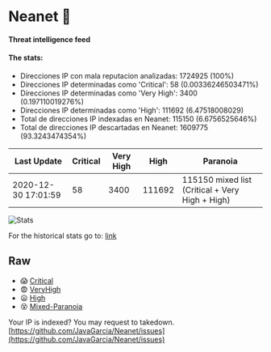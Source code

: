 # Neanet :hocho:
#### Threat intelligence feed
#### The stats:

- Direcciones IP con mala reputacion analizadas: 1724925 (100%)
- Direcciones IP determinadas como 'Critical':  58 (0.00336246503471%)
- Direcciones IP determinadas como 'Very High':  3400 (0.197110019276%)
- Direcciones IP determinadas como 'High':  111692 (6.47518008029)
- Total de direcciones IP indexadas en Neanet:  115150 (6.6756525646%)
- Total de direcciones IP descartadas en Neanet:  1609775 (93.3243474354%)

| Last Update | Critical | Very High | High | Paranoia |
| --- | --- | --- | --- | --- |
| 2020-12-30 17:01:59 | 58 | 3400 | 111692 | 115150 mixed list (Critical + Very High + High)|

![Stats](https://docs.google.com/spreadsheets/d/e/2PACX-1vSnaNMIXVabIpDJjufMlzH7poXnshF3mgd8Is1g9ytUEzVsP5my4Trn8f-xkoLLQ38xpL3HtmUexLo6/pubchart?oid=501124687&format=image)

For the historical stats go to: [link](/stats.csv)
## Raw
- :scream: [Critical](https://raw.githubusercontent.com/JavaGarcia/Neanet/master/blacklists/neanet_critical.txt)
- :fearful: [VeryHigh](https://raw.githubusercontent.com/JavaGarcia/Neanet/master/blacklists/neanet_veryHigh.txtt)
- :frowning: [High](https://raw.githubusercontent.com/JavaGarcia/Neanet/master/blacklists/neanet_high.txt)
- :dizzy_face: [Mixed-Paranoia](https://raw.githubusercontent.com/JavaGarcia/Neanet/master/blacklists/neanet_all.txt)


Your IP is indexed? You may request to takedown. [https://github.com/JavaGarcia/Neanet/issues](https://github.com/JavaGarcia/Neanet/issues)

















































































































































































































































































































































































































































































































































































































































































































































































































































































































































































































































































































































































































































































































































































































































































































































































































































































































































































































































































































































































































































































































































































































































































































































































































































































































































































































































































































































































































































































































































































































































































































































































































































































